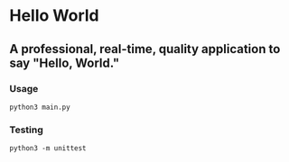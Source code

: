 # Hello World
## A professional, real-time, quality application to say "Hello, World."

### Usage
```shell
python3 main.py
```

### Testing
```
python3 -m unittest
```
